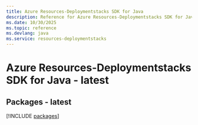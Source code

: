 ```yaml
---
title: Azure Resources-Deploymentstacks SDK for Java
description: Reference for Azure Resources-Deploymentstacks SDK for Java
ms.date: 10/30/2025
ms.topic: reference
ms.devlang: java
ms.service: resources-deploymentstacks
---
```

# Azure Resources-Deploymentstacks SDK for Java - latest
## Packages - latest
[!INCLUDE [packages](resources-deploymentstacks-index.md)]